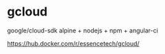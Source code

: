 # gcloud
google/cloud-sdk alpine + nodejs + npm + angular-ci

https://hub.docker.com/r/essencetech/gcloud/
